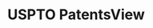---
bigquery: https://console.cloud.google.com/bigquery?p=patents-public-data&d=patentsview&page=dataset
citation: Attribution should be given to PatentsView for use, distribution, or derivative
  works.
code: https://github.com/CSSIP-AIR/PatentsView-Code-Snippets/
contributors: USPTO
cost: None
description: 'PatentsView includes US patent data including raw data (summaries, applications,
  pregrant applications), disambugations of inventors and assignees, and inventor
  gender estimates.  Also foreign priority data, # of figures and sheets, and government
  interest statements.'
documentation: https://patentsview.org/query/builder-faqs
last_edit: 04/09/2022, 01:48:41
location: https://patentsview.org/
maintained_by: USPTO
record_creation_timestamp: 12/2/2020 17:20:46
schema_fields:
- name_first
- filename
- subgroup_id
- longitude
- disamb_inventor_id_20170808
- group_id
- type
- status
- rule_47
- subclass_id
- patent_id
- applicant_type
- _102_date
- disamb_assignee_id_20181127
- term_grant
- level_one
- subsection_id
- fname
- location_id
- withdrawn
- disamb_inventor_id_20180528
- latin_name
- disamb_assignee_id_20191231
- level_three
- disamb_assignee_id_20200929
- level_two
- disamb_inventor_id_20190820
- field_title
- disamb_inventor_id_20170307
- organization
- doctype
- disamb_inventor_id_20171003
- uuid
- attribution_status
- lawyer_id
- disamb_inventor_id_20201229
- subgroup
- f102_date
- doc_type
- disclaimer_date
- subclass
- application_id
- sector_title
- num_figures
- section
- variety
- series_code
- title
- section_id
- city
- male_flag
- num_sheets
- county
- lapse_of_patent
- date
- country
- rawinventor_id
- sequence
- classification_level
- disamb_assignee_id_20200630
- abstract
- exemplary
- category
- disamb_inventor_id_20171226
- classification_value
- disamb_inventor_id_20191008
- latlong
- subcategory_id
- disamb_assignee_id_20191008
- deceased
- organization_id
- disamb_inventor_id_20200331
- category_id
- state
- assignee_id
- role
- rel_id
- num_claims
- reldocno
- citation_id
- term_extension
- id
- kind
- country_transformed
- gi_statement
- disamb_inventor_id_20181127
- lname
- disamb_inventor_id_20200929
- relkind
- dependent
- disamb_inventor_id_20191231
- male
- mainclass_id
- rawassignee_id
- term_disclaimer
- length
- _371_date
- ipc_version_indicator
- num
- text
- action_date
- classification_data_source
- rawlocation_id
- county_fips
- disamb_assignee_id_20200331
- designation
- symbol_position
- latitude
- main_group
- name
- disamb_inventor_id_20190312
- contract_award_number
- disamb_assignee_id_20190312
- number
- state_fips
- ipc_class
- name_last
- disamb_inventor_id_20200630
- classification_status
- group
- disamb_assignee_id_20190820
- f371_date
- field_id
- inventor_id
- publication_number
shortname: patentsview
tags:
- disambiguation
- United States
- gender
terms_of_use: Creative Commons Attribution 4.0 International License.
timeframe: 1963-1999
title: USPTO PatentsView
uuid: cf1780b1-e265-4e49-8d1d-83b9cfe0fd9a
---